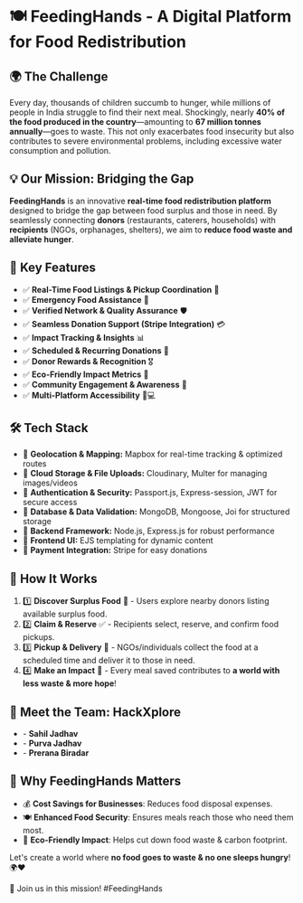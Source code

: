 <h1>🍽️ FeedingHands - A Digital Platform for Food Redistribution</h1>
    <h2>🌍 The Challenge</h2>
    <p>Every day, thousands of children succumb to hunger, while millions of people in India struggle to find their next meal. Shockingly, nearly <strong>40% of the food produced in the country</strong>—amounting to <strong>67 million tonnes annually</strong>—goes to waste. This not only exacerbates food insecurity but also contributes to severe environmental problems, including excessive water consumption and pollution.</p>
    <h2>💡 Our Mission: Bridging the Gap</h2>
    <p><strong>FeedingHands</strong> is an innovative <strong>real-time food redistribution platform</strong> designed to bridge the gap between food surplus and those in need. By seamlessly connecting <strong>donors</strong> (restaurants, caterers, households) with <strong>recipients</strong> (NGOs, orphanages, shelters), we aim to <strong>reduce food waste and alleviate hunger</strong>.</p>
    <h2>🚀 Key Features</h2>
    <ul>
        <li>✅ <strong>Real-Time Food Listings & Pickup Coordination</strong> 📍</li>
        <li>✅ <strong>Emergency Food Assistance</strong> 🚨</li>
        <li>✅ <strong>Verified Network & Quality Assurance</strong> 🛡️</li>
        <li>✅ <strong>Seamless Donation Support (Stripe Integration)</strong> 💳</li>
        <li>✅ <strong>Impact Tracking & Insights</strong> 📊</li>
        <li>✅ <strong>Scheduled & Recurring Donations</strong> 📅</li>
        <li>✅ <strong>Donor Rewards & Recognition</strong> 🎖️</li>
        <li>✅ <strong>Eco-Friendly Impact Metrics</strong> 🌱</li>
        <li>✅ <strong>Community Engagement & Awareness</strong> 👥</li>
        <li>✅ <strong>Multi-Platform Accessibility</strong> 📱💻</li>
    </ul>
    <h2>🛠️ Tech Stack</h2>
    <ul>
        <li>🔹 <strong>Geolocation & Mapping:</strong> Mapbox for real-time tracking & optimized routes</li>
        <li>🔹 <strong>Cloud Storage & File Uploads:</strong> Cloudinary, Multer for managing images/videos</li>
        <li>🔹 <strong>Authentication & Security:</strong> Passport.js, Express-session, JWT for secure access</li>
        <li>🔹 <strong>Database & Data Validation:</strong> MongoDB, Mongoose, Joi for structured storage</li>
        <li>🔹 <strong>Backend Framework:</strong> Node.js, Express.js for robust performance</li>
        <li>🔹 <strong>Frontend UI:</strong> EJS templating for dynamic content</li>
        <li>🔹 <strong>Payment Integration:</strong> Stripe for easy donations</li>
    </ul>
    <h2>🎯 How It Works</h2>
    <ol>
        <li>1️⃣ <strong>Discover Surplus Food</strong> 🏪 - Users explore nearby donors listing available surplus food.</li>
        <li>2️⃣ <strong>Claim & Reserve</strong> ✅ - Recipients select, reserve, and confirm food pickups.</li>
        <li>3️⃣ <strong>Pickup & Delivery</strong> 🚗 - NGOs/individuals collect the food at a scheduled time and deliver it to those in need.</li>
        <li>4️⃣ <strong>Make an Impact</strong> 🤝 - Every meal saved contributes to <strong>a world with less waste & more hope</strong>!</li>
    </ol>
    <h2>👥 Meet the Team: <strong>HackXplore</strong></h2>
    <ul>
        <li>- <strong>Sahil Jadhav</strong></li>
        <li>- <strong>Purva Jadhav</strong></li>
        <li>- <strong>Prerana Biradar</strong></li>
    </ul>
    <h2>📢 Why FeedingHands Matters</h2>
    <ul>
        <li>💰 <strong>Cost Savings for Businesses</strong>: Reduces food disposal expenses.</li>
        <li>🍽️ <strong>Enhanced Food Security</strong>: Ensures meals reach those who need them most.</li>
        <li>🌱 <strong>Eco-Friendly Impact</strong>: Helps cut down food waste & carbon footprint.</li>
    </ul>
    <p>Let's create a world where <strong>no food goes to waste & no one sleeps hungry</strong>! 🌍❤️</p>
    <p>🚀 Join us in this mission! #FeedingHands</p>


